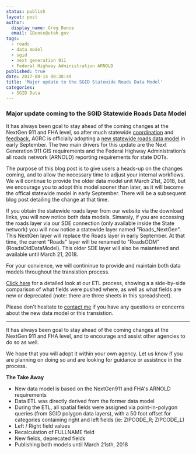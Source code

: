 ```yaml
---
status: publish
layout: post
author:
  display_name: Greg Bunce
  email: GBunce@utah.gov
tags:
  - roads
  - data model
  - sgid
  - next generation 911
  - Federal Highway Administration ARNOLD
published: true
date: 2017-08-14 00:38:49
title: 'Major update to the SGID Statewide Roads Data Model'
categories:
  - SGID Data
---
```


### Major update coming to the SGID Statewide Roads Data Model

It has always been goal to stay ahead of the coming changes at the NextGen 911 and FHA level, so after much statewide [coordination](https://gis.utah.gov/road-centerlines-schema-update-and-regional-workshop-notes/) and [feedback](https://gis.utah.gov/feedback-wanted-draft-statewide-road-centerlines-schema-v-3-0-x/), AGRC is officially adopting a [new statewide roads data model](https://docs.google.com/spreadsheets/d/1jQ_JuRIEtzxj60F0FAGmdu5JrFpfYBbSt3YzzCjxpfI/edit#gid=811360546) in early September. The two main drivers for this update are the Next Generation 911 GIS requirements and the Federal Highway Administration’s all roads network (ARNOLD) reporting requirements for state DOTs.

The purpose of this blog post is to give users a heads-up on the changes coming, and to allow the necessary time to adjust your internal workflows. We will continue to provide the older data model unit March 21st, 2018, but we encourage you to adopt this model sooner than later, as it will become the offical statewide model in early September. There will be a subsequent blog post detailing the change at that time.  

If you obtain the statewide roads layer from our website via the download links, you will now notice both data models. Simaraly, if you are accessing the roads layer via our SDE connection (only available inside the State network) you will now notice a statewide layer named "Roads_NextGen". This NextGen layer will replace the Roads layer in early September. At that time, the current "Roads" layer will be renamed to "RoadsODM" (RoadsOldDataModel).  This older SDE layer will also be maiantened and available until March 21, 2018.

For your convience, we will contininue to provide and maintain both data models throughout the transistion process.

[Click here](https://docs.google.com/spreadsheets/d/1-oxxE6Ib45tJrySXmz3KnpGtBz_xJBMpVYR4T49CwPI/edit?usp=sharing) for a detailed look at our ETL process, showing a a side-by-side comparison of what fields were pushed where, as well as what fields are new or deprecated (note: there are three sheets in this spreadsheet).

Please don't hesitate to [contact me](mailto:gbunce@utah.gov) if you have any questions or concerns about the new data model or this transistion.

______________________________________________________________
It has always been goal to stay ahead of the coming changes at the NextGen 911 and FHA level, and to encourage and assist other agencies to do so as well.

We hope that you will adopt it within your own agency. Let us know if you are planning on doing so and are looking for guidance or assistnce in the process.

**The Take Away**
- New data model is based on the NextGen911 and FHA's ARNOLD requirements
- Data ETL was directly derived from the former data model
- During the ETL, all spatial fields were assigned via point-in-polygon queries (from SGID polygon data layers), with a 50 foot offset for categories containing right and left fields (ie: ZIPCODE_R; ZIPCODE_L)
- Left / Right field values
- Recalculation of FULLNAME field
- New fields, deprecated fields
- Publishing both models until March 21sth, 2018
